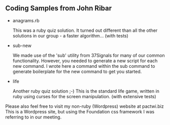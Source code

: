 ## Coding Samples from John Ribar

- anagrams.rb

	This was a ruby quiz solution. It turned out different than all the
	other solutions in our group - a faster algorithm... (with tests)
	
- sub-new

	We made use of the 'sub' utility from 37Signals for many of our 
	common functionality. However, you needed to generate a new script
	for each new command. I wrote here a command within the sub command
	to generate boilerplate for the new command to get you started.
	
- life

	Another ruby quiz solution ;-)  This is the standard life game, written
	in ruby using curses for the screen manipulation. (with extensive tests)
	
Please also feel free to visit my non-ruby (Wordpress) website at pactwi.biz
This is a Wordpress site, but using the Foundation css framework I was
referring to in our meeting. 


